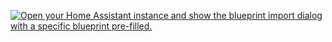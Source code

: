 [![Open your Home Assistant instance and show the blueprint import dialog with a specific blueprint pre-filled.](https://my.home-assistant.io/badges/blueprint_import.svg)](https://my.home-assistant.io/redirect/blueprint_import/?blueprint_url=https%3A%2F%2Fraw.githubusercontent.com%2Fdinki%2FView-Assist%2Frefs%2Fheads%2Fviewassist-integrationprep%2FView_Assist_custom_sentences%2FGet_Sports_Scores%2Fblueprint-getsportsscores.yaml)
